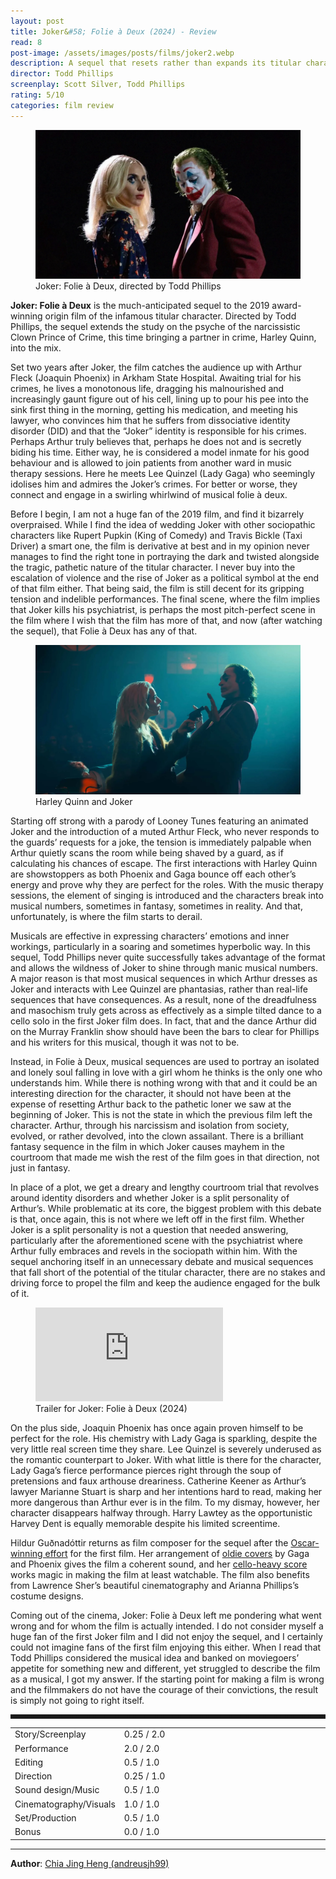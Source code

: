 ```yaml
---
layout: post
title: Joker&#58; Folie à Deux (2024) - Review
read: 8
post-image: /assets/images/posts/films/joker2.webp
description: A sequel that resets rather than expands its titular character
director: Todd Phillips
screenplay: Scott Silver, Todd Phillips
rating: 5/10
categories: film review
---
```


<figure class="film">
  <img src="/assets/images/posts/films/joker2.webp" alt="Joker: Folie à Deux movie still">
  <figcaption><i class="fa-solid fa-film"></i> Joker: Folie à Deux, directed by Todd Phillips</figcaption>
</figure>

**Joker: Folie à Deux** is the much-anticipated sequel to the 2019 award-winning origin film of the infamous titular character. Directed by Todd Phillips, the sequel extends the study on the psyche of the narcissistic Clown Prince of Crime, this time bringing a partner in crime, Harley Quinn, into the mix.

Set two years after Joker, the film catches the audience up with Arthur Fleck (Joaquin Phoenix) in Arkham State Hospital. Awaiting trial for his crimes, he lives a monotonous life, dragging his malnourished and increasingly gaunt figure out of his cell, lining up to pour his pee into the sink first thing in the morning, getting his medication, and meeting his lawyer, who convinces him that he suffers from dissociative identity disorder (DID) and that the “Joker” identity is responsible for his crimes. Perhaps Arthur truly believes that, perhaps he does not and is secretly biding his time. Either way, he is considered a model inmate for his good behaviour and is allowed to join patients from another ward in music therapy sessions. Here he meets Lee Quinzel (Lady Gaga) who seemingly idolises him and admires the Joker’s crimes. For better or worse, they connect and engage in a swirling whirlwind of musical folie à deux.

Before I begin, I am not a huge fan of the 2019 film, and find it bizarrely overpraised. While I find the idea of wedding Joker with other sociopathic characters like Rupert Pupkin (King of Comedy) and Travis Bickle (Taxi Driver) a smart one, the film is derivative at best and in my opinion never manages to find the right tone in portraying the dark and twisted alongside the tragic, pathetic nature of the titular character. I never buy into the escalation of violence and the rise of Joker as a political symbol at the end of that film either. That being said, the film is still decent for its gripping tension and indelible performances. The final scene, where the film implies that Joker kills his psychiatrist, is perhaps the most pitch-perfect scene in the film where I wish that the film has more of that, and now (after watching the sequel), that Folie à Deux has any of that.

<figure class="film">
  <img src="/assets/images/posts/films/joker2_2.webp" alt="Joker: Folie à Deux movie still">
  <figcaption><i class="fa-solid fa-film"></i> Harley Quinn and Joker</figcaption>
</figure>

Starting off strong with a parody of Looney Tunes featuring an animated Joker and the introduction of a muted Arthur Fleck, who never responds to the guards’ requests for a joke, the tension is immediately palpable when Arthur quietly scans the room while being shaved by a guard, as if calculating his chances of escape. The first interactions with Harley Quinn are showstoppers as both Phoenix and Gaga bounce off each other’s energy and prove why they are perfect for the roles. With the music therapy sessions, the element of singing is introduced and the characters break into musical numbers, sometimes in fantasy, sometimes in reality. And that, unfortunately, is where the film starts to derail.

Musicals are effective in expressing characters’ emotions and inner workings, particularly in a soaring and sometimes hyperbolic way. In this sequel, Todd Phillips never quite successfully takes advantage of the format and allows the wildness of Joker to shine through manic musical numbers. A major reason is that most musical sequences in which Arthur dresses as Joker and interacts with Lee Quinzel are phantasias, rather than real-life sequences that have consequences. As a result, none of the dreadfulness and masochism truly gets across as effectively as a simple tilted dance to a cello solo in the first Joker film does. In fact, that and the dance Arthur did on the Murray Franklin show should have been the bars to clear for Phillips and his writers for this musical, though it was not to be.

Instead, in Folie à Deux, musical sequences are used to portray an isolated and lonely soul falling in love with a girl whom he thinks is the only one who understands him. While there is nothing wrong with that and it could be an interesting direction for the character, it should not have been at the expense of resetting Arthur back to the pathetic loner we saw at the beginning of Joker. This is not the state in which the previous film left the character. Arthur, through his narcissism and isolation from society, evolved, or rather devolved, into the clown assailant. There is a brilliant fantasy sequence in the film in which Joker causes mayhem in the courtroom that made me wish the rest of the film goes in that direction, not just in fantasy.

In place of a plot, we get a dreary and lengthy courtroom trial that revolves around identity disorders and whether Joker is a split personality of Arthur’s. While problematic at its core, the biggest problem with this debate is that, once again, this is not where we left off in the first film. Whether Joker is a split personality is not a question that needed answering, particularly after the aforementioned scene with the psychiatrist where Arthur fully embraces and revels in the sociopath within him. With the sequel anchoring itself in an unnecessary debate and musical sequences that fall short of the potential of the titular character, there are no stakes and driving force to propel the film and keep the audience engaged for the bulk of it.

<div class="film-trailer">
<figure>
  <iframe src="https://www.youtube.com/embed/_OKAwz2MsJs" title="YouTube video player" frameborder="0" allow="accelerometer; autoplay; clipboard-write; encrypted-media; gyroscope; picture-in-picture; web-share" allowfullscreen></iframe>
  <figcaption><i class="fa-brands fa-youtube"></i> Trailer for Joker: Folie à Deux (2024)</figcaption>
</figure>
</div>

On the plus side, Joaquin Phoenix has once again proven himself to be perfect for the role. His chemistry with Lady Gaga is sparkling, despite the very little real screen time they share. Lee Quinzel is severely underused as the romantic counterpart to Joker. With what little is there for the character, Lady Gaga’s fierce performance pierces right through the soup of pretensions and faux arthouse dreariness. Catherine Keener as Arthur’s lawyer Marianne Stuart is sharp and her intentions hard to read, making her more dangerous than Arthur ever is in the film. To my dismay, however, her character disappears halfway through. Harry Lawtey as the opportunistic Harvey Dent is equally memorable despite his limited screentime.

Hildur Guðnadóttir returns as film composer for the sequel after the <a href="https://open.spotify.com/album/16bF6lLLeVcBNgYNreGjYZ?si=cc1daYqmReKlNZv6wC-b1A" target="_blank">Oscar-winning effort</a> for the first film. Her arrangement of <a href="https://open.spotify.com/album/3X2oYJbZtrmszmNeXRpckc?si=cVsPhjNPRYiPsIcMaoH5GQ" target="_blank">oldie covers</a> by Gaga and Phoenix gives the film a coherent sound, and her <a href="https://open.spotify.com/album/33L0JGh1BfqeMJW4vmYWiB?si=m90lZoV-RCevrB2vfFOVNw" target="_blank">cello-heavy score</a> works magic in making the film at least watchable. The film also benefits from Lawrence Sher’s beautiful cinematography and Arianna Phillips’s costume designs.

Coming out of the cinema, Joker: Folie à Deux left me pondering what went wrong and for whom the film is actually intended. I do not consider myself a huge fan of the first Joker film and I did not enjoy the sequel, and I certainly could not imagine fans of the first film enjoying this either. When I read that Todd Phillips considered the musical idea and banked on moviegoers’ appetite for something new and different, yet struggled to describe the film as a musical, I got my answer. If the starting point for making a film is wrong and the filmmakers do not have the courage of their convictions, the result is simply not going to right itself.

<hr style="border-style: dashed">

<table class="table table-sm table-striped table-hover">
  <colgroup>
    <col style="width: 30%;">
    <col style="width: 70%;">
  </colgroup>

  <tbody>
    <tr>
      <td>Story/Screenplay</td>
      <td>0.25 / 2.0</td>
    </tr>
    <tr>
      <td>Performance</td>
      <td>2.0 / 2.0</td>
    </tr>
    <tr>
      <td>Editing</td>
      <td>0.5 / 1.0</td>
    </tr>
    <tr>
      <td>Direction</td>
      <td>0.25 / 1.0</td>
    </tr>
    <tr>
      <td>Sound design/Music</td>
      <td>0.5 / 1.0</td>
    </tr>
    <tr>
      <td>Cinematography/Visuals</td>
      <td>1.0 / 1.0</td>
    </tr>
    <tr>
      <td>Set/Production</td>
      <td>0.5 / 1.0</td>
    </tr>
    <tr>
      <td>Bonus</td>
      <td>0.0 / 1.0</td>
    </tr>
  </tbody>
</table>

---

**Author**: <a href="https://github.com/andreusjh99" target="_blank">Chia Jing Heng (andreusjh99)</a>